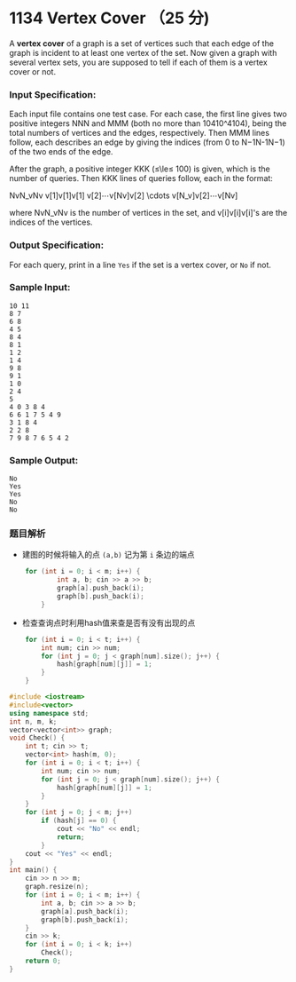 # 1134 Vertex Cover （25 分)

A **vertex cover** of a graph is a set of vertices such that each edge of the graph is incident to at least one vertex of the set. Now given a graph with several vertex sets, you are supposed to tell if each of them is a vertex cover or not.

### Input Specification:

Each input file contains one test case. For each case, the first line gives two positive integers NNN and MMM (both no more than 10410^410​4​​), being the total numbers of vertices and the edges, respectively. Then MMM lines follow, each describes an edge by giving the indices (from 0 to N−1N-1N−1) of the two ends of the edge.

After the graph, a positive integer KKK (≤\\le≤ 100) is given, which is the number of queries. Then KKK lines of queries follow, each in the format:

NvN_vN​v​​ v\[1\]v\[1\]v\[1\] v\[2\]⋯v\[Nv\]v\[2\] \\cdots v\[N_v\]v\[2\]⋯v\[N​v​​\]

where NvN_vN​v​​ is the number of vertices in the set, and v\[i\]v\[i\]v\[i\]'s are the indices of the vertices.

### Output Specification:

For each query, print in a line `Yes` if the set is a vertex cover, or `No` if not.

### Sample Input:

    10 11
    8 7
    6 8
    4 5
    8 4
    8 1
    1 2
    1 4
    9 8
    9 1
    1 0
    2 4
    5
    4 0 3 8 4
    6 6 1 7 5 4 9
    3 1 8 4
    2 2 8
    7 9 8 7 6 5 4 2
    

### Sample Output:

    No
    Yes
    Yes
    No
    No

### 题目解析

- 建图的时候将输入的点 `(a,b)` 记为第 `i` 条边的端点

```c++
    for (int i = 0; i < m; i++) {
            int a, b; cin >> a >> b;
            graph[a].push_back(i);
            graph[b].push_back(i);
        }
```

- 检查查询点时利用hash值来查是否有没有出现的点

```c++
    for (int i = 0; i < t; i++) {
		int num; cin >> num;
		for (int j = 0; j < graph[num].size(); j++) {
			hash[graph[num][j]] = 1;
		}
	}
```

```C++
#include <iostream>
#include<vector>
using namespace std;
int n, m, k;
vector<vector<int>> graph;
void Check() {
	int t; cin >> t;
	vector<int> hash(m, 0);
	for (int i = 0; i < t; i++) {
		int num; cin >> num;
		for (int j = 0; j < graph[num].size(); j++) {
			hash[graph[num][j]] = 1;
		}
	}
	for (int j = 0; j < m; j++)
		if (hash[j] == 0) {
			cout << "No" << endl;
			return;
		}
	cout << "Yes" << endl;
}
int main() {
	cin >> n >> m;
	graph.resize(n);
	for (int i = 0; i < m; i++) {
		int a, b; cin >> a >> b;
		graph[a].push_back(i);
		graph[b].push_back(i);
	}
	cin >> k;
	for (int i = 0; i < k; i++)
		Check();
	return 0;
}
```